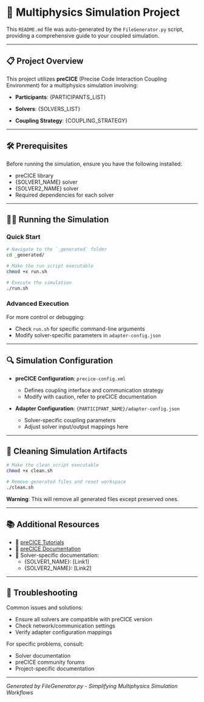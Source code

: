 # 🚀 Multiphysics Simulation Project

This `README.md` file was auto-generated by the `FileGenerator.py` script, providing a comprehensive guide to your coupled simulation.

---

## 📋 Project Overview

This project utilizes **preCICE** (Precise Code Interaction Coupling Environment) for a multiphysics simulation involving:

- **Participants**:
  {PARTICIPANTS_LIST}

- **Solvers**:
  {SOLVERS_LIST}

- **Coupling Strategy**: 
  {COUPLING_STRATEGY}

---

## 🛠 Prerequisites

Before running the simulation, ensure you have the following installed:
- preCICE library
- {SOLVER1_NAME} solver
- {SOLVER2_NAME} solver
- Required dependencies for each solver

---

## 🏃‍♂️ Running the Simulation

### Quick Start

```bash
# Navigate to the `_generated` folder
cd _generated/

# Make the run script executable
chmod +x run.sh

# Execute the simulation
./run.sh
```

### Advanced Execution

For more control or debugging:
- Check `run.sh` for specific command-line arguments
- Modify solver-specific parameters in `adapter-config.json`

---

## 🔍 Simulation Configuration

- **preCICE Configuration**: `precice-config.xml`
  - Defines coupling interface and communication strategy
  - Modify with caution, refer to preCICE documentation

- **Adapter Configuration**: `{PARTICIPANT_NAME}/adapter-config.json`
  - Solver-specific coupling parameters
  - Adjust solver input/output mappings here

---

## 🧹 Cleaning Simulation Artifacts

```bash
# Make the clean script executable
chmod +x clean.sh

# Remove generated files and reset workspace
./clean.sh
```

**Warning**: This will remove all generated files except preserved ones.

---

## 📚 Additional Resources

- 🔗 [preCICE Tutorials](https://precice.org/tutorials.html)
- 🔗 [preCICE Documentation](https://precice.org/docs.html)
- 🔗 Solver-specific documentation:
  - {SOLVER1_NAME}: [Link1]
  - {SOLVER2_NAME}: [Link2]

---

## 🤝 Troubleshooting

Common issues and solutions:
- Ensure all solvers are compatible with preCICE version
- Check network/communication settings
- Verify adapter configuration mappings

For specific problems, consult:
- Solver documentation
- preCICE community forums
- Project-specific documentation

---

*Generated by FileGenerator.py - Simplifying Multiphysics Simulation Workflows*